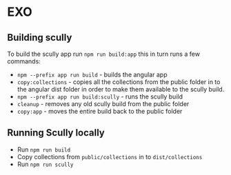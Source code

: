 # EXO

## Building scully

To build the scully app run `npm run build:app` this in turn runs a few commands:

- `npm --prefix app run build` - builds the angular app
- `copy:collections` - copies all the collections from the public folder in to the angular dist folder in order to make them available to the scully build.
- `npm --prefix app run build:scully` - runs the scully build
- `cleanup` - removes any old scully build from the public folder
- `copy:app` - moves the entire build back to the public folder

## Running Scully locally

- Run `npm run build`
- Copy collections from `public/collections` in to `dist/collections`
- Run `npm run scully`
